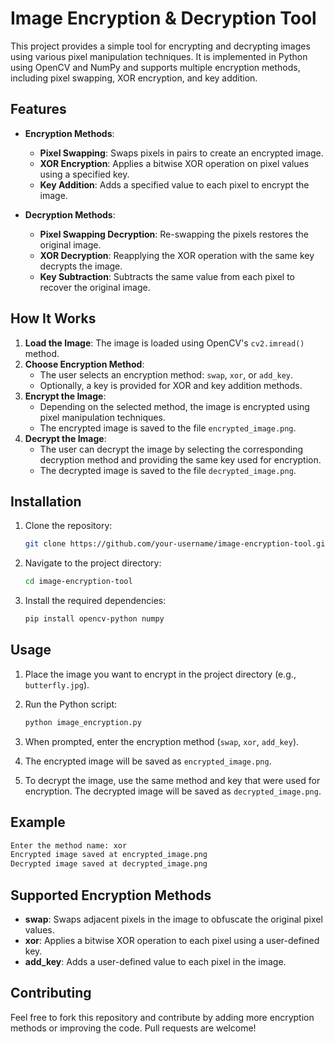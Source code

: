 # Image Encryption & Decryption Tool

This project provides a simple tool for encrypting and decrypting images using various pixel manipulation techniques. It is implemented in Python using OpenCV and NumPy and supports multiple encryption methods, including pixel swapping, XOR encryption, and key addition.

## Features

- **Encryption Methods**:
  - **Pixel Swapping**: Swaps pixels in pairs to create an encrypted image.
  - **XOR Encryption**: Applies a bitwise XOR operation on pixel values using a specified key.
  - **Key Addition**: Adds a specified value to each pixel to encrypt the image.
  
- **Decryption Methods**:
  - **Pixel Swapping Decryption**: Re-swapping the pixels restores the original image.
  - **XOR Decryption**: Reapplying the XOR operation with the same key decrypts the image.
  - **Key Subtraction**: Subtracts the same value from each pixel to recover the original image.

## How It Works

1. **Load the Image**: The image is loaded using OpenCV's `cv2.imread()` method.
2. **Choose Encryption Method**:
   - The user selects an encryption method: `swap`, `xor`, or `add_key`.
   - Optionally, a key is provided for XOR and key addition methods.
3. **Encrypt the Image**: 
   - Depending on the selected method, the image is encrypted using pixel manipulation techniques.
   - The encrypted image is saved to the file `encrypted_image.png`.
4. **Decrypt the Image**: 
   - The user can decrypt the image by selecting the corresponding decryption method and providing the same key used for encryption.
   - The decrypted image is saved to the file `decrypted_image.png`.

## Installation

1. Clone the repository:
   ```bash
   git clone https://github.com/your-username/image-encryption-tool.git
   ```

2. Navigate to the project directory:
   ```bash
   cd image-encryption-tool
   ```

3. Install the required dependencies:
   ```bash
   pip install opencv-python numpy
   ```

## Usage

1. Place the image you want to encrypt in the project directory (e.g., `butterfly.jpg`).

2. Run the Python script:
   ```bash
   python image_encryption.py
   ```

3. When prompted, enter the encryption method (`swap`, `xor`, `add_key`).

4. The encrypted image will be saved as `encrypted_image.png`.

5. To decrypt the image, use the same method and key that were used for encryption. The decrypted image will be saved as `decrypted_image.png`.

## Example

```bash
Enter the method name: xor
Encrypted image saved at encrypted_image.png
Decrypted image saved at decrypted_image.png
```

## Supported Encryption Methods

- **swap**: Swaps adjacent pixels in the image to obfuscate the original pixel values.
- **xor**: Applies a bitwise XOR operation to each pixel using a user-defined key.
- **add_key**: Adds a user-defined value to each pixel in the image.

## Contributing

Feel free to fork this repository and contribute by adding more encryption methods or improving the code. Pull requests are welcome!

